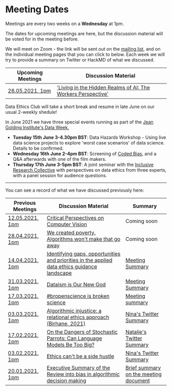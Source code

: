 # Meeting Dates 

Meetings are every two weeks on a **Wednesday** at 1pm.

The dates for upcoming meetings are here, but the discussion material will be voted for in the meeting before. 

We will meet on Zoom - the link will be sent out on the [mailing list](http://eepurl.com/hjkmnX), and on the individual meeting pages that you can click to below.
Each week we will try to provide a summary on Twitter or HackMD of what we discussed.

| Upcoming Meetings                                      | Discussion Material |
|--------------------------------------------------------|---------------------|
| [26.05.2021, 1pm](./meetings/2021/05-may/26-05-2021_meeting.md)   |         ['Living in the Hidden Realms of AI: The Workers Perspective'](https://news.techworkerscoalition.org/2021/03/09/issue-5/)            |

Data Ethics Club will take a short break and resume in late June on our usual 2-weekly shedule!  

In June 2021 we have three special events running as part of the [Jean Golding Institute's Data Week.](https://www.bristol.ac.uk/golding/get-involved/data-week-online-2021/)

* **Tuesday 15th June 3-4.30pm BST**: Data Hazards Workshop - Using live data science projects to explore 'worst case scenarios' of data science. Details to be confirmed.
* **Wednesday 16th June 2-4pm BST**: Screening of [Coded Bias](https://en.wikipedia.org/wiki/Coded_Bias), and a Q&A afterwards with one of the film makers. 
* **Thursday 17th June 3-5pm BST**: A joint seminar with the [Inclusive Research Collective](https://www.bristol.ac.uk/life-sciences/edi/irc/) with perspectives on data ethics from three experts, with a panel session for audience questions. 

--------------

You can see a record of what we have discussed previously here:

| Previous Meetings | Discussion Material | Summary |
|-------------------|---------------------|---------------------|
| [12.05.2021, 1pm](./meetings/2021/05-may/12-05-2021_meeting.md)  | [Critical Perspectives on Computer Vision](https://slideslive.com/38923500/critical-perspectives-on-computer-vision) | Coming soon |
| [28.04.2021, 1pm](https://github.com/very-good-science/data-ethics-club/blob/main/meetings/2021/04-april/28-04-21_meeting.md)                                        | [We created poverty. Algorithms won't make that go away](https://www.theguardian.com/commentisfree/2018/may/13/we-created-poverty-algorithms-wont-make-that-go-away)                    | Coming soon |
| [14.04.2021, 1pm](./meetings/2021/03-march/14-04-21_meeting.md) |  [Identifying gaps, opportunities and priorities in the applied data ethics guidance landscape](https://uksa.statisticsauthority.gov.uk/publication/identifying-gaps-opportunities-and-priorities-in-the-applied-data-ethics-guidance-landscape/)  | [Meeting Summary](https://hackmd.io/@nataliethurlby/DEC-ethics-landscape) |
| [31.03.2021, 1pm](./meetings/2021/03-march/31-03-21_meeting.md)| [Dataism is Our New God](https://onlinelibrary.wiley.com/doi/epdf/10.1111/npqu.12080)        | [Meeting Summary](https://hackmd.io/@nataliethurlby/DEC-dataism) |
| [17.03.2021, 1pm](./meetings/2021/03-march/17-03-21_meeting.md)|[#bropenscience is broken science](https://thepsychologist.bps.org.uk/volume-33/november-2020/bropenscience-broken-science)| [Meeting summary](https://hackmd.io/@nataliethurlby/DEC-bropenscience) |
| [03.03.2021, 1pm](./meetings/2021/03-march/03-03-21_meeting.md) | [Algorithmic injustice: a relational ethics approach (Birhane, 2021)](https://www.sciencedirect.com/science/article/pii/S2666389921000155) | [Nina's Twitter Summary](https://twitter.com/ninadicara/status/1367117597397893122?s=20)|
| [17.02.2021, 1pm](./meetings/2021/02-feb/17-02-21_meeting.md) | [On the Dangers of Stochastic Parrots: Can Language Models Be Too Big?](http://faculty.washington.edu/ebender/papers/Stochastic_Parrots.pdf) | [Natalie's Twitter Summary](https://twitter.com/StatalieT/status/1362045192543600641?s=20)|
| [03.02.2021, 1pm](./meetings/2021/02-feb/03-02-21_meeting.md)| [Ethics can't be a side hustle](https://deardesignstudent.com/ethics-cant-be-a-side-hustle-b9e78c090aee) | [Nina's Twitter Summary](https://twitter.com/ninadicara/status/1356976821498175491?s=20) |
| [20.01.2021, 1pm](./meetings/2021/01-jan/20-01-21_meeting.md)   | [Executive Summary of the Review into bias in algorithmic decision making](meetings/2021/jan/20-01-20_cdei_algorithmic_bias_summary.pdf)| [Brief summary on the meeting document](./meetings/2021/01-jan/20-01-21_meeting.md) |

